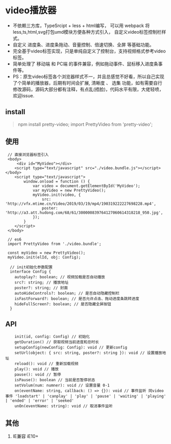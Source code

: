# video播放器

- 不依赖三方库，TypeSrcipt + less + html编写， 可以用 webpack 将less,ts,html,svg打包umd模块方便各种方式引入， 自定义video标签控制栏样式。
- 自定义 进度条、进度条拖动、音量控制、倍速切换、全屏 等基础功能。
- 完全基于video标签实现，只是单纯自定义了控制台，支持视频格式参考video标签。
- 简单处理了 移动端 和 PC端 的事件兼容，例如拖动事件、鼠标移入进度条事件等。
- PS：原生video标签各个浏览器样式不一，并且总感觉不好看，所以自己实现了个简单的播放器，后期有时间会扩展, 清晰度 、 选集 功能，如有需要自行修改源码，源码大部分都有注释，有点乱(捂脸)，代码水平有限，大佬轻喷，欢迎issue.

## install

 > npm install pretty-video;
 > import PrettyVideo from 'pretty-video';

## 使用

``` javaSrcipt
 // 直接浏览器标签引入
 <body>
     <div id="MyVideo"></div>
    <script type="text/javascript" src="./video.bundle.js"></script></body>
    <script type="text/javascript">
        window.onload = function () {
            var video = document.getElementById('MyVideo');
            var myVideo = new PrettyVideo();
            myVideo.init(video, {
                src: 'http://vfx.mtime.cn/Video/2019/03/19/mp4/190319222227698228.mp4',
                poster: 'http://a3.att.hudong.com/68/61/300000839764127060614318218_950.jpg',
            });
        }
    </script>
 </body>

 // es6
 import PrettyVideo from './video.bundle';

 const myVideo = new PrettyVideo();
 myVideo.init(elId, obj: Config);

  // init初始化参数配置
  interface Config {
    autoplay?: boolean; // 视频加载是否自动播放
    src?: string; // 播放地址
    poster?: string; // 封面
    autoHideControls?: boolean; // 是否自动隐藏控制栏
    isFastForward?: boolean; // 是否允许点击、拖动进度条跳转进度
    hideFullScreen?: boolean; // 是否隐藏全屏按钮
  }
```

## API

``` javaSrcipt
    init(id, config: Config) // 初始化
    getDuration() // 获取视频当前进度和总时长
    setupConfig(newConfig: Config): void // 更新config
    setUrl(object: { src: string, poster?: string }): void // 设置播放地址
    reload(): void // 重新加载视频
    play(): void // 播放
    pause(): void // 暂停
    isPause(): boolean // 当前是否暂停状态
    setVolum(num: numner): void // 设置音量 0-1
    on(eventName: string, callback: () => {}): void // 事件监听 同video事件 'loadstart' | 'canplay' | 'play' | 'pause' | 'waiting' | 'playing' | 'ended' | 'error' | 'seeked'
    unOn(eventName: string): void // 取消事件监听
```

## 其他

1. IE兼容 iE10+
